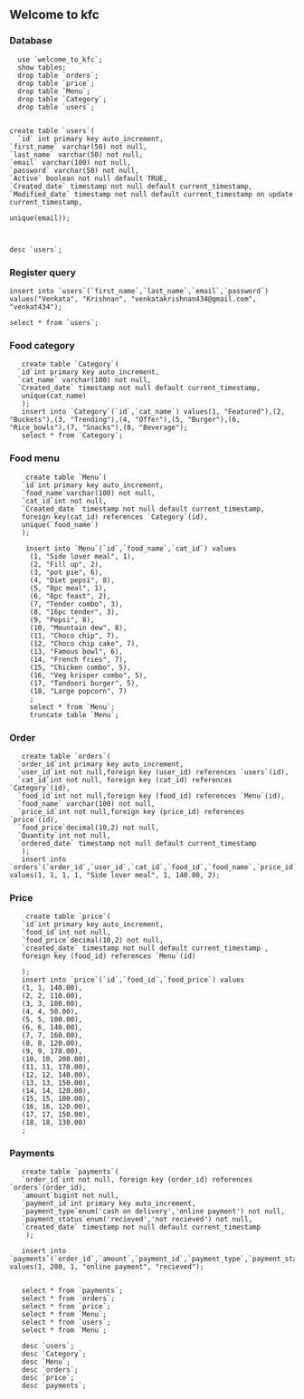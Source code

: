 ## Welcome to kfc
### Database



      use `welcome_to_kfc`;
      show tables;   
      drop table `orders`;
      drop table `price`;  
      drop table `Menu`;
      drop table `Category`;
      drop table `users`;


    create table `users`(
	  `id` int primary key auto_increment,
    `first_name` varchar(50) not null,
    `last_name` varchar(50) not null,
    `email` varchar(100) not null,
    `password` varchar(50) not null,
    `Active` boolean not null default TRUE,
    `Created_date` timestamp not null default current_timestamp,
    `Modified_date` timestamp not null default current_timestamp on update current_timestamp,
    
    unique(email));
    


    desc `users`;
### Register query

    insert into `users`(`first_name`,`last_name`,`email`,`password`) values("Venkata", "Krishnan", "venkatakrishnan434@gmail.com", "venkat434");

    select * from `users`;


### Food category

       create table `Category`(
      `id`int primary key auto_increment,
      `cat_name` varchar(100) not null,
      `Created_date` timestamp not null default current_timestamp,
       unique(cat_name)
       );
       insert into `Category`(`id`,`cat_name`) values(1, "Featured"),(2, "Buckets"),(3, "Trending"),(4, "Offer"),(5, "Burger"),(6, "Rice_bowls"),(7, "Snacks"),(8, "Beverage");
       select * from `Category`;

### Food menu
        create table `Menu`(
       `id`int primary key auto_increment,
       `food_name`varchar(100) not null,
       `cat_id`int not null,
       `Created_date` timestamp not null default current_timestamp,
       foreign key(cat_id) references `Category`(id),
       unique(`food_name`)
       );

        insert into `Menu`(`id`,`food_name`,`cat_id`) values
         (1, "Side lover meal", 1),
         (2, "Fill up", 2),
         (3, "pot pie", 6),
         (4, "Diet pepsi", 8),
         (5, "8pc meal", 1),
         (6, "8pc feast", 2),
         (7, "Tender combo", 3),
         (8, "16pc tender", 3),
         (9, "Pepsi", 8),
         (10, "Mountain dew", 8),
         (11, "Choco chip", 7),
         (12, "Choco chip cake", 7),
         (13, "Famous bowl", 6),
         (14, "French fries", 7),
         (15, "Chicken combo", 5),
         (16, "Veg krisper combo", 5),
         (17, "Tandoori burger", 5),
         (18, "Large popcorn", 7) 
         ;
         select * from `Menu`;
         truncate table `Menu`;


 ### Order
 
       create table `orders`(
      `order_id`int primary key auto_increment,
      `user_id`int not null,foreign key (user_id) references `users`(id),
      `cat_id`int not null, foreign key (cat_id) references `Category`(id),
      `food_id`int not null,foreign key (food_id) references `Menu`(id),
      `food_name` varchar(100) not null,
      `price_id`int not null,foreign key (price_id) references `price`(id),
      `food_price`decimal(10,2) not null,
      `Quantity`int not null,
      `ordered_date` timestamp not null default current_timestamp 
       ); 
       insert into `orders`(`order_id`,`user_id`,`cat_id`,`food_id`,`food_name`,`price_id`,`food_price`,`Quantity`) values(1, 1, 1, 1, "Side lover meal", 1, 140.00, 2);


### Price

        create table `price`(
       `id`int primary key auto_increment,
       `food_id`int not null,
       `food_price`decimal(10,2) not null,
       `created_date` timestamp not null default current_timestamp ,
       foreign key (food_id) references `Menu`(id)

       );
       insert into `price`(`id`,`food_id`,`food_price`) values
       (1, 1, 140.00),
       (2, 2, 110.00),
       (3, 3, 100.00),
       (4, 4, 50.00),
       (5, 5, 100.00),
       (6, 6, 140.00),
       (7, 7, 160.00),
       (8, 8, 120.00),
       (9, 9, 170.00),
       (10, 10, 200.00),
       (11, 11, 170.00),
       (12, 12, 140.00),
       (13, 13, 150.00),
       (14, 14, 120.00),
       (15, 15, 100.00),
       (16, 16, 120.00),
       (17, 17, 150.00),  
       (18, 18, 130.00) 
       ;


### Payments
       create table `payments`(
       `order_id`int not null, foreign key (order_id) references `orders`(order_id),
       `amount`bigint not null,
       `payment_id`int primary key auto_increment,
       `payment_type`enum('cash on delivery','online payment') not null,
       `payment_status`enum('recieved','not recieved') not null,
       `created_date` timestamp not null default current_timestamp 
        );

       insert into `payments`(`order_id`,`amount`,`payment_id`,`payment_type`,`payment_status`) values(1, 280, 1, "online payment", "recieved");


       select * from `payments`;
       select * from `orders`;
       select * from `price`;
       select * from `Menu`;
       select * from `users`;
       select * from `Menu`;
 
       desc `users`;
       desc `Category`;
       desc `Menu`;
       desc `orders`;
       desc `price`;
       desc `payments`;
